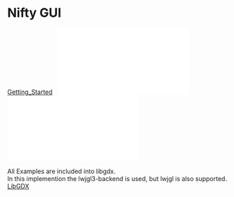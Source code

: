 # Nifty GUI

[Getting_Started](../documentation/Getting_Started.md) &nbsp; ![Javadoc](../documentation/Getting_Started.md) &nbsp; ![Examples](documentation/Getting_Started.md)

All Examples are included into libgdx.
<br>In this implemention the lwjgl3-backend is used, but lwjgl is also supported.
<br>[LibGDX](https://libgdx.com/)
